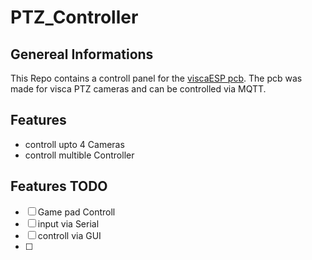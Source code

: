 # PTZ_Controller

## Genereal Informations

This Repo contains a controll panel for the [viscaESP pcb](https://git.ccmob.net/delta/software/visca-esp). The pcb was made for visca PTZ cameras and can be controlled via MQTT. 

## Features
- controll upto 4 Cameras
- controll multible Controller

## Features TODO

- [ ] Game pad Controll
- [ ] input via Serial
- [ ] controll via GUI
- [ ]

